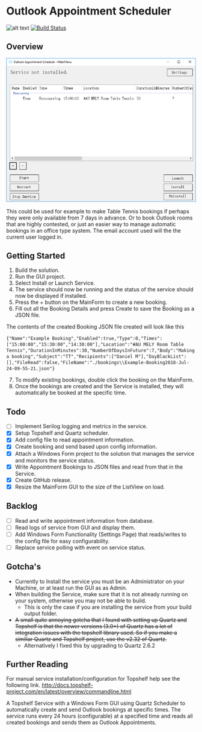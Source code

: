 ﻿# Outlook Appointment Scheduler 
![alt text](https://github.com/danmastrow/OutlookAppointmentScheduler/raw/master/OutlookAppointmentSchedulerGUI/img/bookingIcon.png "Logo")
[![Build Status](https://travis-ci.org/danmastrow/OutlookAppointmentScheduler.svg?branch=master)](https://travis-ci.org/danmastrow/OutlookAppointmentScheduler)
## Overview
![alt text](https://github.com/danmastrow/OutlookAppointmentScheduler/raw/master/OutlookAppointmentSchedulerGUI/img/example.png "Example")

This could be used for example to make Table Tennis bookings if perhaps they were only available from 7 days in advance.
Or to book Outlook rooms that are highly contested, or just an easier way to manage automatic bookings in an office type system.
The email account used will the the current user logged in.

## Getting Started
1. Build the solution.
2. Run the GUI project.
3. Select Install or Launch Service.
4. The service should now be running and the status of the service should now be displayed if installed.
5. Press the + button on the MainForm to create a new booking.
6. Fill out all the Booking Details and press Create to save the Booking as a JSON file.
<p>The contents of the created Booking JSON file created will look like this</p>

````
{"Name":"Example Booking","Enabled":true,"Type":0,"Times":["15:00:00","15:30:00","14:30:00"],"Location":"#AU MELY Room Table Tennis","DurationInMinutes":30,"NumberOfDaysInFuture":7,"Body":"Making a booking","Subject":"TT","Recipients":["Daniel M"],"DayBlackList":[],"FileRead":false,"FileName":"./bookings\\Example-Booking2018-Jul-24-09-55-21.json"}
````
7. To modify existing bookings, double click the booking on the MainForm.
8. Once the bookings are created and the Service is installed, they will automatically be booked at the specific time.

## Todo
- [ ] Implement Serilog logging and metrics in the service.
- [x] Setup Topshelf and Quartz scheduler.
- [x] Add config file to read appointment information.
- [x] Create booking and send based upon config information.
- [x] Attach a Windows Form project to the solution that manages the service and monitors the service status.
- [x] Write Appointment Bookings to JSON files and read from that in the Service.
- [x] Create GitHub release.
- [x] Resize the MainForm GUI to the size of the ListView on load.

## Backlog
- [ ] Read and write appointment information from database.
- [ ] Read logs of service from GUI and display them.
- [ ] Add Windows Form Functionality (Settings Page) that reads/writes to the config file for easy configurability.
- [ ] Replace service polling with event on service status.

## Gotcha's
- Currently to Install the service you must be an Administrator on your Machine, or at least run the GUI as as Admin.
- When building the Service, make sure that it is not already running on your system, otherwise you may not be able to build.
  - This is only the case if you are installing the service from your build output folder.
- ~~A small quite annoying gotcha that I found with setting up Quartz and Topshelf is that the newer versions (3.0+) of Quartz has a lot of integration issues with the topshelf library used. So if you make a similiar Quartz and Topshelf project, use the v2.32 of Quartz.~~
  - Alternatively I fixed this by upgrading to Quartz 2.6.2

## Further Reading
For manual service installation/configuration for Topshelf help see the following link.
http://docs.topshelf-project.com/en/latest/overview/commandline.html

A Topshelf Service with a Windows Form GUI using Quartz Scheduler to automatically create and send Outlook bookings at specific times.
The service runs every 24 hours (configurable) at a specified time and reads all created bookings and sends them as Outlook Appointments.
